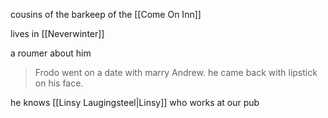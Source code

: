 cousins of the barkeep of the [[Come On Inn]]

lives in [[Neverwinter]]

a roumer about him
> Frodo went on a date with marry Andrew. he came back with lipstick on his face.

he knows [[Linsy Laugingsteel|Linsy]] who works at our pub
